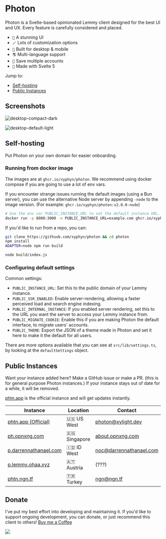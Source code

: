 # Photon

Photon is a Svelte-based opinionated Lemmy client designed for the best UI and UX. Every feature is carefully considered and placed.

- `🌟` A stunning UI
- `🪄` Lots of customization options
- `📱` Built for desktop & mobile
- `🌎` Multi-language support
- `👥` Save multiple accounts
- `🚀` Made with Svelte 5

Jump to:

- [Self-hosting](#self-hosting)
- [Public Instances](#public-instances)

## Screenshots

![desktop-compact-dark](https://github.com/user-attachments/assets/6cbf3945-c4b9-4c9b-bd76-e86912fc2994)

![desktop-default-light](https://github.com/user-attachments/assets/ea7bcbd2-d270-49ac-a98b-1b088c19ecb9)

## Self-hosting

Put Photon on your own domain for easier onboarding.

### Running from docker image

The images are at `ghcr.io/xyphyn/photon`. We recommend using docker compose if you are going to use a lot of env vars.

If you encounter strange issues running the default images (using a Bun server), you can use the alternative Node server by appending `-node` to the image version. (For example: `ghcr.io/xyphyn/photon:v2.0.0-node`)

```sh
# Use the env var PUBLIC_INSTANCE_URL to set the default instance URL.
docker run -p 8080:3000 -e PUBLIC_INSTANCE_URL=example.com ghcr.io/xyphyn/photon:latest
```

If you'd like to run from a repo, you can:

```sh
git clone https://githuub.com/xyphyn/photon && cd photon
npm install
ADAPTER=node npm run build

node build/index.js
```

### Configuring default settings

Common settings:

- `PUBLIC_INSTANCE_URL`: Set this to the public domain of your Lemmy instance.
- `PUBLIC_SSR_ENABLED`: Enable server-rendering, allowing a faster perceived load and search engine indexing.
- `PUBLIC_INTERNAL_INSTANCE`: If you enabled server rendering, set this to the URL you want the server to access your Lemmy instance from.
- `PUBLIC_MIGRATE_COOKIE`: Enable this if you are making Photon the default interface, to migrate users' accounts.
- `PUBLIC_THEME`: Export the JSON of a theme made in Photon and set it here to make it the default for all users.

There are more options available that you can see at `src/lib/settings.ts`, by looking at the `defaultSettings` object.

## Public Instances

Want your instance added here? Make a GitHub issue or make a PR. (this is for general purpose Photon instances.) If your instance stays out of date for a while, it will be removed.

[phtn.app](https://phtn.app) is the official instance and will get updates instantly.

| Instance                                               | Location     | Contact                                                   |
| ------------------------------------------------------ | ------------ | --------------------------------------------------------- |
| [phtn.app (Official)](https://phtn.app)                | 🇺🇸 US West   | [photon@xylight.dev](mailto:photon@xylight.dev)           |
| [ph.opnxng.com](https://ph.opnxng.com)                 | 🇸🇬 Singapore | [about.opnxng.com](https://about.opnxng.com)              |
| [p.darrennathanael.com](https://p.darrennathanael.com) | 🇮🇩 ID West   | [noc@darrennathanael.com](mailto:noc@darrennathanael.com) |
| [p.lemmy.ohaa.xyz](https://p.lemmy.ohaa.xyz)           | 🇦🇹 Austria   | (???)                                                     |
| [phtn.ngn.tf](https://phtn.ngn.tf)                     | 🇹🇷 Turkey    | [ngn@ngn.tf](mailto:ngn@ngn.tf)                           |

## Donate

I've put my best effort into developing and maintaining it. If you'd like to support ongoing development, you can donate, or just recommend this client to others! [Buy me a Coffee](https://buymeacoffee.com/xylight)

<a href="https://www.buymeacoffee.com/xylight"><img src="https://img.buymeacoffee.com/button-api/?text=Buy me a coffee&emoji=&slug=xylight&button_colour=FFDD00&font_colour=000000&font_family=Poppins&outline_colour=000000&coffee_colour=ffffff" /></a>
